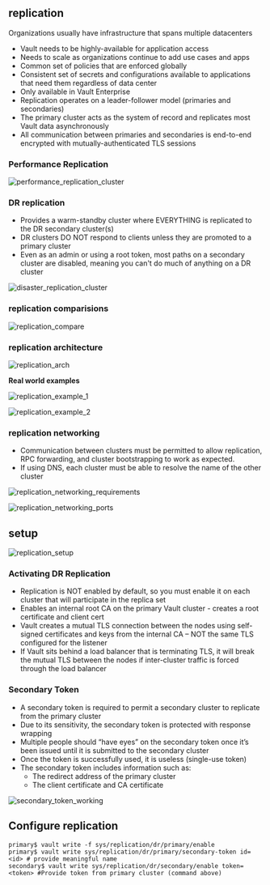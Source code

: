 ## replication

Organizations usually have infrastructure that spans multiple datacenters

- Vault needs to be highly-available for application access
- Needs to scale as organizations continue to add use cases and apps
- Common set of policies that are enforced globally
- Consistent set of secrets and configurations available to applications that need them regardless of data center
- Only available in Vault Enterprise
- Replication operates on a leader-follower model (primaries and secondaries)
- The primary cluster acts as the system of record and replicates most Vault data asynchronously
- All communication between primaries and secondaries is end-to-end encrypted with mutually-authenticated TLS sessions

### Performance Replication

![performance_replication_cluster](../images/performance_replication_cluster.png)

### DR replication 

- Provides a warm-standby cluster where EVERYTHING is replicated to the DR secondary cluster(s)
- DR clusters DO NOT respond to clients unless they are promoted to a primary cluster
- Even as an admin or using a root token, most paths on a secondary cluster are disabled, meaning you can't do much of anything on a DR cluster

![disaster_replication_cluster](../images/disaster_replication_cluster.png)

### replication comparisions

![replication_compare](../images/replication_compare.png)

### replication architecture

![replication_arch](../images/replication_arch.png)

**Real world examples**

![replication_example_1](../images/replication_example_1.png)

![replication_example_2](../images/replication_example_2.png)

### replication networking

- Communication between clusters must be permitted to allow replication, RPC forwarding, and cluster bootstrapping to work as expected.
- If using DNS, each cluster must be able to resolve the name of the other cluster

![replication_networking_requirements](../images/replication_networking_requirements.png)


![replication_networking_ports](../images/replication_networking_ports.png)

## setup

![replication_setup](../images/replication_setup.png)

### Activating DR Replication

- Replication is NOT enabled by default, so you must enable it on each cluster that will participate in the replica set
- Enables an internal root CA on the primary Vault cluster - creates a root certificate and client cert
- Vault creates a mutual TLS connection between the nodes using self-signed certificates and keys from the internal CA – NOT the same TLS configured for the listener
- If Vault sits behind a load balancer that is terminating TLS, it will break the mutual TLS between the nodes if inter-cluster traffic is forced through the load balancer

### Secondary Token

- A secondary token is required to permit a secondary cluster to replicate from the primary cluster
- Due to its sensitivity, the secondary token is protected with response wrapping
- Multiple people should “have eyes” on the secondary token once it’s been issued until it is submitted to the secondary cluster
- Once the token is successfully used, it is useless (single-use token)
- The secondary token includes information such as:
  - The redirect address of the primary cluster
  - The client certificate and CA certificate

![secondary_token_working](../images/secondary_token_working.png)

## Configure replication 

```
primary$ vault write -f sys/replication/dr/primary/enable
primary$ vault write sys/replication/dr/primary/secondary-token id=<id> # provide meaningful name
secondary$ vault write sys/replication/dr/secondary/enable token=<token> #Provide token from primary cluster (command above)
```